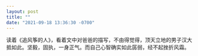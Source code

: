 ```yaml
---
layout: post
title: ""
date: "2021-09-18 13:36:30 -0700"
---
```


读着《追风筝的人》，看着文中对爸爸的描写，不由得觉得，顶天立地的男子汉大抵如此。坚毅，固执，一身正气。而自己心智确实如此孱弱，经不起挫折风霜。
